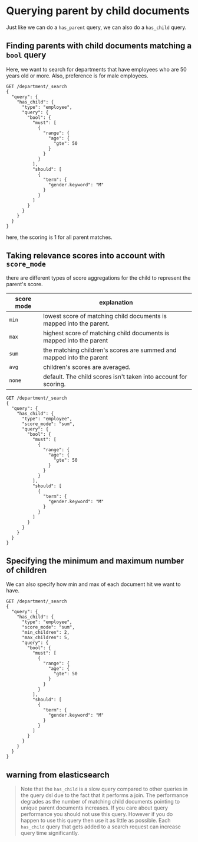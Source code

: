 # Querying parent by child documents

Just like we can do a `has_parent` query, we can also do a `has_child` query.

## Finding parents with child documents matching a `bool` query

Here, we want to search for departments that have employees who are 50 years old or more. Also, preference is for male employees.

```http
GET /department/_search
{
  "query": {
    "has_child": {
      "type": "employee",
      "query": {
        "bool": {
          "must": [
            {
              "range": {
                "age": {
                  "gte": 50
                }
              }
            }
          ],
          "should": [
            {
              "term": {
                "gender.keyword": "M"
              }
            }
          ]
        }
      }
    }
  }
}
```

here, the scoring is 1 for all parent matches.

## Taking relevance scores into account with `score_mode`

there are different types of score aggregations for the child to represent the parent's score.

| score mode | explanation                                                  |
| ---------- | ------------------------------------------------------------ |
| `min`      | lowest score of matching child documents is mapped into the parent. |
| `max`      | highest score of matching child documents is mapped into the parent |
| `sum`      | the matching children's scores are summed and mapped into the parent |
| `avg`      | children's scores are averaged.                              |
| `none`     | default. The child scores isn't taken into account for scoring. |

```http
GET /department/_search
{
  "query": {
    "has_child": {
      "type": "employee",
      "score_mode": "sum",
      "query": {
        "bool": {
          "must": [
            {
              "range": {
                "age": {
                  "gte": 50
                }
              }
            }
          ],
          "should": [
            {
              "term": {
                "gender.keyword": "M"
              }
            }
          ]
        }
      }
    }
  }
}
```

## Specifying the minimum and maximum number of children

We can also specify how min and max of each document hit we want to have.

```http
GET /department/_search
{
  "query": {
    "has_child": {
      "type": "employee",
      "score_mode": "sum",
      "min_children": 2,
      "max_children": 5,
      "query": {
        "bool": {
          "must": [
            {
              "range": {
                "age": {
                  "gte": 50
                }
              }
            }
          ],
          "should": [
            {
              "term": {
                "gender.keyword": "M"
              }
            }
          ]
        }
      }
    }
  }
}
```



## warning from elasticsearch

> Note that the `has_child` is a slow query compared to other queries in the query dsl due to the fact that it performs a join. The performance degrades as the number of matching child documents pointing to unique parent documents increases. If you care about query performance you should not use this query. However if you do happen to use this query then use it as little as possible. Each `has_child` query that gets added to a search request can increase query time significantly.